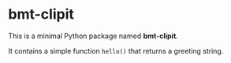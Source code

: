 # bmt-clipit

This is a minimal Python package named **bmt-clipit**. 

It contains a simple function `hello()` that returns a greeting string.
